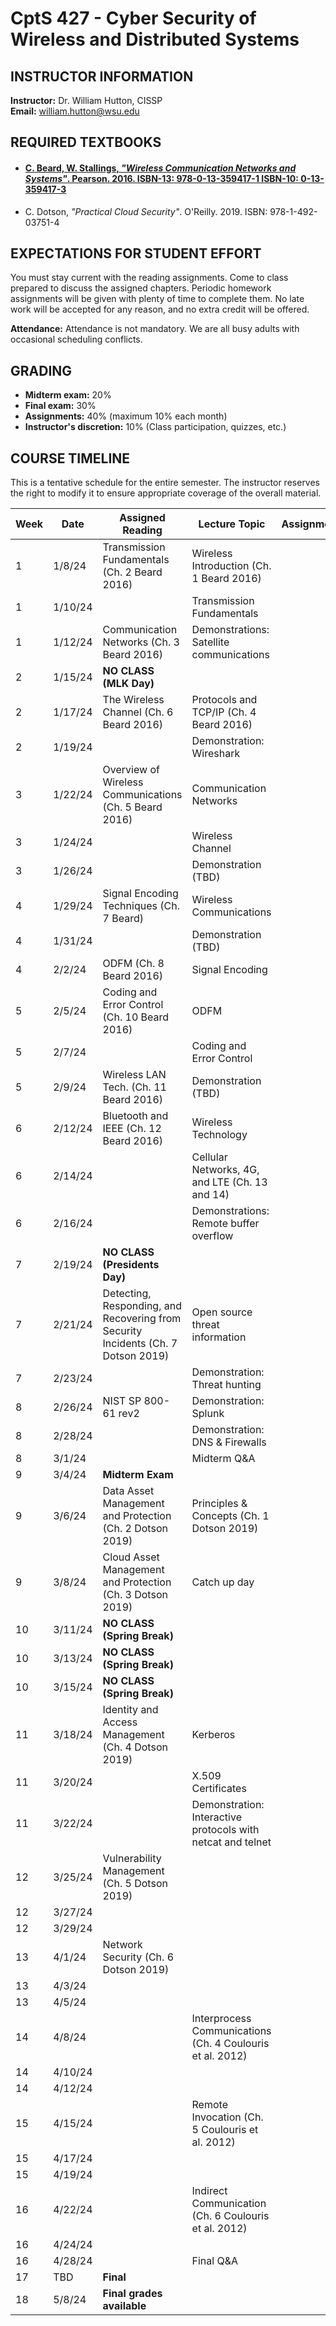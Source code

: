 # CptS 427 - Cyber Security of Wireless and Distributed Systems

## INSTRUCTOR INFORMATION

**Instructor:** Dr. William Hutton, CISSP  
**Email:** [william.hutton@wsu.edu](mailto:william.hutton@wsu.edu)  


## REQUIRED TEXTBOOKS

- #### [C. Beard, W. Stallings, *"Wireless Communication Networks and Systems"*. Pearson. 2016. ISBN-13: 978-0-13-359417-1 ISBN-10: 0-13-359417-3](https://github.com/MarkShinozaki/CPTS427-CyberSecurityOfWireless-DistributedSystems/blob/Textbook/Cory%20Beard%2C%20William%20Stallings%20-%20Wireless%20Communication%20Networks%20and%20Systems-Pearson%20(2015).pdf)
- C. Dotson, *"Practical Cloud Security"*. O'Reilly. 2019. ISBN: 978-1-492-03751-4

## EXPECTATIONS FOR STUDENT EFFORT

You must stay current with the reading assignments. Come to class prepared to discuss the assigned chapters. Periodic homework assignments will be given with plenty of time to complete them. No late work will be accepted for any reason, and no extra credit will be offered.

**Attendance:** Attendance is not mandatory. We are all busy adults with occasional scheduling conflicts.

## GRADING

- **Midterm exam:** 20%
- **Final exam:** 30%
- **Assignments:** 40% (maximum 10% each month)
- **Instructor's discretion:** 10% (Class participation, quizzes, etc.)

## COURSE TIMELINE

This is a tentative schedule for the entire semester. The instructor reserves the right to modify it to ensure appropriate coverage of the overall material.

| **Week** | **Date**  | **Assigned Reading** | **Lecture Topic** | **Assignment** |
|----------|-----------|----------------------|-------------------|----------------|
| 1        | 1/8/24    | Transmission Fundamentals (Ch. 2 Beard 2016) | Wireless Introduction (Ch. 1 Beard 2016) | |
| 1        | 1/10/24   | | Transmission Fundamentals | |
| 1        | 1/12/24   | Communication Networks (Ch. 3 Beard 2016) | Demonstrations: Satellite communications | |
| 2        | 1/15/24   | **NO CLASS (MLK Day)** | | |
| 2        | 1/17/24   | The Wireless Channel (Ch. 6 Beard 2016) | Protocols and TCP/IP (Ch. 4 Beard 2016) | |
| 2        | 1/19/24   | | Demonstration: Wireshark | |
| 3        | 1/22/24   | Overview of Wireless Communications (Ch. 5 Beard 2016) | Communication Networks | |
| 3        | 1/24/24   | | Wireless Channel | |
| 3        | 1/26/24   | | Demonstration (TBD) | |
| 4        | 1/29/24   | Signal Encoding Techniques (Ch. 7 Beard) | Wireless Communications | |
| 4        | 1/31/24   | | Demonstration (TBD) | |
| 4        | 2/2/24    | ODFM (Ch. 8 Beard 2016) | Signal Encoding | |
| 5        | 2/5/24    | Coding and Error Control (Ch. 10 Beard 2016) | ODFM | |
| 5        | 2/7/24    | | Coding and Error Control | |
| 5        | 2/9/24    | Wireless LAN Tech. (Ch. 11 Beard 2016) | Demonstration (TBD) | |
| 6        | 2/12/24   | Bluetooth and IEEE (Ch. 12 Beard 2016) | Wireless Technology | |
| 6        | 2/14/24   | | Cellular Networks, 4G, and LTE (Ch. 13 and 14) | |
| 6        | 2/16/24   | | Demonstrations: Remote buffer overflow | |
| 7        | 2/19/24   | **NO CLASS (Presidents Day)** | | |
| 7        | 2/21/24   | Detecting, Responding, and Recovering from Security Incidents (Ch. 7 Dotson 2019) | Open source threat information | |
| 7        | 2/23/24   | | Demonstration: Threat hunting | |
| 8        | 2/26/24   | NIST SP 800-61 rev2 | Demonstration: Splunk | |
| 8        | 2/28/24   | | Demonstration: DNS & Firewalls | |
| 8        | 3/1/24    | | Midterm Q&A | |
| 9        | 3/4/24    | **Midterm Exam** | | |
| 9        | 3/6/24    | Data Asset Management and Protection (Ch. 2 Dotson 2019) | Principles & Concepts (Ch. 1 Dotson 2019) | |
| 9        | 3/8/24    | Cloud Asset Management and Protection (Ch. 3 Dotson 2019) | Catch up day | |
| 10       | 3/11/24   | **NO CLASS (Spring Break)** | | |
| 10       | 3/13/24   | **NO CLASS (Spring Break)** | | |
| 10       | 3/15/24   | **NO CLASS (Spring Break)** | | |
| 11       | 3/18/24   | Identity and Access Management (Ch. 4 Dotson 2019) | Kerberos | |
| 11       | 3/20/24   | | X.509 Certificates | |
| 11       | 3/22/24   | | Demonstration: Interactive protocols with netcat and telnet | |
| 12       | 3/25/24   | Vulnerability Management (Ch. 5 Dotson 2019) | | |
| 12       | 3/27/24   | | | |
| 12       | 3/29/24   | | | |
| 13       | 4/1/24    | Network Security (Ch. 6 Dotson 2019) | | |
| 13       | 4/3/24    | | | |
| 13       | 4/5/24    | | | |
| 14       | 4/8/24    | | Interprocess Communications (Ch. 4 Coulouris et al. 2012) | |
| 14       | 4/10/24   | | | |
| 14       | 4/12/24   | | | |
| 15       | 4/15/24   | | Remote Invocation (Ch. 5 Coulouris et al. 2012) | |
| 15       | 4/17/24   | | | |
| 15       | 4/19/24   | | | |
| 16       | 4/22/24   | | Indirect Communication (Ch. 6 Coulouris et al. 2012) | |
| 16       | 4/24/24   | | | |
| 16       | 4/28/24   | | Final Q&A | |
| 17       | TBD       | **Final** | | |
| 18       | 5/8/24    | **Final grades available** | | |
